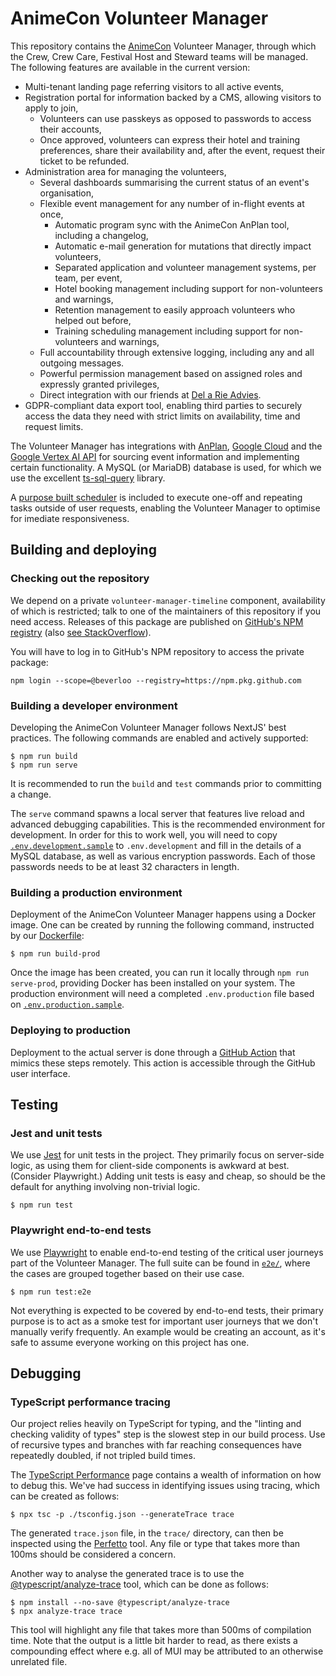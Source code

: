 # AnimeCon Volunteer Manager
This repository contains the [AnimeCon](https://animecon.nl/) Volunteer Manager, through which the
Crew, Crew Care, Festival Host and Steward teams will be managed. The following features are
available in the current version:

  * Multi-tenant landing page referring visitors to all active events,
  * Registration portal for information backed by a CMS, allowing visitors to apply to join,
    * Volunteers can use passkeys as opposed to passwords to access their accounts,
    * Once approved, volunteers can express their hotel and training preferences, share their
      availability and, after the event, request their ticket to be refunded.
  * Administration area for managing the volunteers,
    * Several dashboards summarising the current status of an event's organisation,
    * Flexible event management for any number of in-flight events at once,
      * Automatic program sync with the AnimeCon AnPlan tool, including a changelog,
      * Automatic e-mail generation for mutations that directly impact volunteers,
      * Separated application and volunteer management systems, per team, per event,
      * Hotel booking management including support for non-volunteers and warnings,
      * Retention management to easily approach volunteers who helped out before,
      * Training scheduling management including support for non-volunteers and warnings,
    * Full accountability through extensive logging, including any and all outgoing messages.
    * Powerful permission management based on assigned roles and expressly granted privileges,
    * Direct integration with our friends at [Del a Rie Advies](https://delarieadvies.nl).
  * GDPR-compliant data export tool, enabling third parties to securely access the data they need
    with strict limits on availability, time and request limits.

The Volunteer Manager has integrations with [AnPlan](https://animecon.nl/),
[Google Cloud](https://cloud.google.com) and the
[Google Vertex AI API](https://cloud.google.com/vertex-ai/docs/reference/rest) for sourcing event
information and implementing certain functionality. A MySQL (or MariaDB) database is used, for which
we use the excellent [ts-sql-query](https://ts-sql-query.readthedocs.io/en/stable/) library.

A [purpose built scheduler](app/lib/scheduler/) is included to execute one-off and repeating tasks
outside of user requests, enabling the Volunteer Manager to optimise for imediate responsiveness.

## Building and deploying

### Checking out the repository
We depend on a private `volunteer-manager-timeline` component, availability of which is restricted;
talk to one of the maintainers of this repository if you need access. Releases of this package are
published on [GitHub's NPM registry](https://docs.github.com/en/packages/working-with-a-github-packages-registry/working-with-the-npm-registry) (also [see StackOverflow](https://stackoverflow.com/questions/28728665/how-to-use-private-github-repo-as-npm-dependency)).

You will have to log in to GitHub's NPM repository to access the private package:

```
npm login --scope=@beverloo --registry=https://npm.pkg.github.com
```

### Building a developer environment
Developing the AnimeCon Volunteer Manager follows NextJS' best practices. The following commands are
enabled and actively supported:

```
$ npm run build
$ npm run serve
```

It is recommended to run the `build` and `test` commands prior to committing a change.

The `serve` command spawns a local server that features live reload and advanced debugging
capabilities. This is the recommended environment for development. In order for this to work well,
you will need to copy [`.env.development.sample`](.env.development.sample) to `.env.development` and
fill in the details of a MySQL database, as well as various encryption passwords. Each of those
passwords needs to be at least 32 characters in length.

### Building a production environment
Deployment of the AnimeCon Volunteer Manager happens using a Docker image. One can be created by
running the following command, instructed by our [Dockerfile](Dockerfile):

```
$ npm run build-prod
```

Once the image has been created, you can run it locally through `npm run serve-prod`, providing
Docker has been installed on your system. The production environment will need a completed
`.env.production` file based on [`.env.production.sample`](.env.production.sample).

### Deploying to production
Deployment to the actual server is done through a [GitHub Action](.github/workflows/deploy.yml) that
mimics these steps remotely. This action is accessible through the GitHub user interface.

## Testing

### Jest and unit tests
We use [Jest](https://jestjs.io/) for unit tests in the project. They primarily focus on server-side
logic, as using them for client-side components is awkward at best. (Consider Playwright.) Adding
unit tests is easy and cheap, so should be the default for anything involving non-trivial logic.

```
$ npm run test
```

### Playwright end-to-end tests
We use [Playwright](https://playwright.dev/) to enable end-to-end testing of the critical user
journeys part of the Volunteer Manager. The full suite can be found in [`e2e/`](./e2e), where the
cases are grouped together based on their use case.

```
$ npm run test:e2e
```

Not everything is expected to be covered by end-to-end tests, their primary purpose is to act as a
smoke test for important user journeys that we don't manually verify frequently. An example would be
creating an account, as it's safe to assume everyone working on this project has one.

## Debugging

### TypeScript performance tracing
Our project relies heavily on TypeScript for typing, and the "linting and checking validity of
types" step is the slowest step in our build process. Use of recursive types and branches with far
reaching consequences have repeatedly doubled, if not tripled build times.

The [TypeScript Performance](https://github.com/microsoft/TypeScript/wiki/Performance) page contains
a wealth of information on how to debug this. We've had success in identifying issues using tracing,
which can be created as follows:

```
$ npx tsc -p ./tsconfig.json --generateTrace trace
```

The generated `trace.json` file, in the `trace/` directory, can then be inspected using the
[Perfetto](https://ui.perfetto.dev/#!/viewer) tool. Any file or type that takes more than 100ms
should be considered a concern.

Another way to analyse the generated trace is to use the
[@typescript/analyze-trace](https://www.npmjs.com/package/@typescript/analyze-trace) tool, which can
be done as follows:

```
$ npm install --no-save @typescript/analyze-trace
$ npx analyze-trace trace
```

This tool will highlight any file that takes more than 500ms of compilation time. Note that the
output is a little bit harder to read, as there exists a compounding effect where e.g. all of MUI
may be attributed to an otherwise unrelated file.
